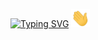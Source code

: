 <a href="https://git.io/typing-svg"><img src="https://readme-typing-svg.demolab.com?font=Fira+Code&duration=1500&pause=1000&repeat=false&width=250&height=30&lines=Hello+my+name+is+Emre" alt="Typing SVG" /></a>
<a> <img src="./Images/wave.gif" width="30px"> </a>